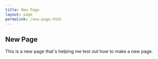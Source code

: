 ```yaml
---
title: New Page
layout: page
permalink: /new-page.html
---
```


## New Page
This is a new page that's helping me test out how to make a new page.

